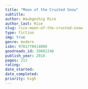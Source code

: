 ```yaml
---
title: "Moon of the Crusted Snow"
subtitle: 
author: Waubgeshig Rice
author_last: Rice
slug: rice-moon-of-the-crusted-snow
type: fiction
img: true
genre: modern
isbn: 9781770414006
goodreads_id: 39082248
publish_year: 2018
pages: 213
rating: 
date_started:
date_completed:
priority: high
---
```

